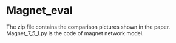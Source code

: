 # Magnet_eval
The zip file contains the comparison pictures shown in the paper.
Magnet_7_5_1.py is the code of magnet network model.

